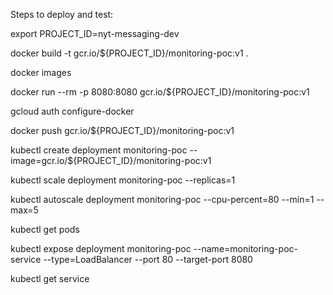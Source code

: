 Steps to deploy and test:

export PROJECT_ID=nyt-messaging-dev

docker build -t gcr.io/${PROJECT_ID}/monitoring-poc:v1 .

docker images

docker run --rm -p 8080:8080 gcr.io/${PROJECT_ID}/monitoring-poc:v1

gcloud auth configure-docker

docker push gcr.io/${PROJECT_ID}/monitoring-poc:v1

kubectl create deployment monitoring-poc --image=gcr.io/${PROJECT_ID}/monitoring-poc:v1

kubectl scale deployment monitoring-poc --replicas=1

kubectl autoscale deployment monitoring-poc --cpu-percent=80 --min=1 --max=5

kubectl get pods

kubectl expose deployment monitoring-poc --name=monitoring-poc-service --type=LoadBalancer --port 80 --target-port 8080

kubectl get service

